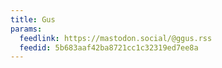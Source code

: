 ```yaml
---
title: Gus
params:
  feedlink: https://mastodon.social/@ggus.rss
  feedid: 5b683aaf42ba8721cc1c32319ed7ee8a
---
```

